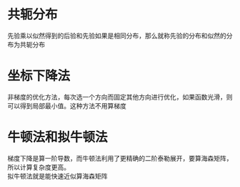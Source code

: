 # 共轭分布
先验乘以似然得到的后验和先验如果是相同分布，那么就称先验的分布和似然的分布为共轭分布


# 坐标下降法
非梯度的优化方法，每次选一个方向而固定其他方向进行优化，如果函数光滑，则可以得到局部最小值。这种方法不用算梯度

# 牛顿法和拟牛顿法
梯度下降是算一阶导数，而牛顿法利用了更精确的二阶泰勒展开，要算海森矩阵，所以计算复杂度更高。  
拟牛顿法就是能快速近似算海森矩阵
